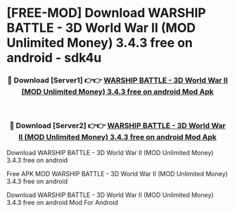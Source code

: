 # [FREE-MOD] Download WARSHIP BATTLE - 3D World War II (MOD Unlimited Money) 3.4.3 free on android - sdk4u


<div align="center">
<h3>🔴 Download [Server1] 👉👉 <a href="https://apk-comot.site?title=WARSHIP_BATTLE_-_3D_World_War_II_(MOD_Unlimited_Money)_3.4.3_free_on_android">WARSHIP BATTLE - 3D World War II (MOD Unlimited Money) 3.4.3 free on android Mod Apk</a></h3><br>

<h3>🔴 Download [Server2] 👉👉 <a href="https://apk-comot.site?title=WARSHIP_BATTLE_-_3D_World_War_II_(MOD_Unlimited_Money)_3.4.3_free_on_android">WARSHIP BATTLE - 3D World War II (MOD Unlimited Money) 3.4.3 free on android Mod Apk</a></h3>
</div>



Download WARSHIP BATTLE - 3D World War II (MOD Unlimited Money) 3.4.3 free on android 

Free APK MOD WARSHIP BATTLE - 3D World War II (MOD Unlimited Money) 3.4.3 free on android 

Download WARSHIP BATTLE - 3D World War II (MOD Unlimited Money) 3.4.3 free on android Mod For Android
